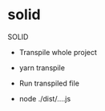 # solid
SOLID

- Transpile whole project
- yarn transpile

- Run transpiled file
- node ./dist/....js
